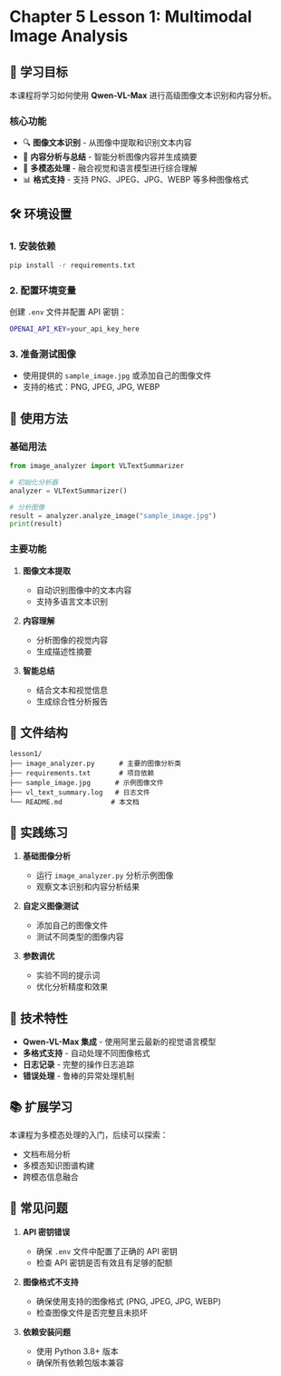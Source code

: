 # Chapter 5 Lesson 1: Multimodal Image Analysis

## 🎯 学习目标

本课程将学习如何使用 **Qwen-VL-Max** 进行高级图像文本识别和内容分析。

### 核心功能
- 🔍 **图像文本识别** - 从图像中提取和识别文本内容
- 📝 **内容分析与总结** - 智能分析图像内容并生成摘要
- 🎨 **多模态处理** - 融合视觉和语言模型进行综合理解
- 📊 **格式支持** - 支持 PNG、JPEG、JPG、WEBP 等多种图像格式

## 🛠️ 环境设置

### 1. 安装依赖
```bash
pip install -r requirements.txt
```

### 2. 配置环境变量
创建 `.env` 文件并配置 API 密钥：
```bash
OPENAI_API_KEY=your_api_key_here
```

### 3. 准备测试图像
- 使用提供的 `sample_image.jpg` 或添加自己的图像文件
- 支持的格式：PNG, JPEG, JPG, WEBP

## 🚀 使用方法

### 基础用法
```python
from image_analyzer import VLTextSummarizer

# 初始化分析器
analyzer = VLTextSummarizer()

# 分析图像
result = analyzer.analyze_image("sample_image.jpg")
print(result)
```

### 主要功能

1. **图像文本提取**
   - 自动识别图像中的文本内容
   - 支持多语言文本识别

2. **内容理解**
   - 分析图像的视觉内容
   - 生成描述性摘要

3. **智能总结**
   - 结合文本和视觉信息
   - 生成综合性分析报告

## 📁 文件结构

```
lesson1/
├── image_analyzer.py      # 主要的图像分析类
├── requirements.txt       # 项目依赖
├── sample_image.jpg      # 示例图像文件
├── vl_text_summary.log   # 日志文件
└── README.md            # 本文档
```

## 🧪 实践练习

1. **基础图像分析**
   - 运行 `image_analyzer.py` 分析示例图像
   - 观察文本识别和内容分析结果

2. **自定义图像测试**
   - 添加自己的图像文件
   - 测试不同类型的图像内容

3. **参数调优**
   - 实验不同的提示词
   - 优化分析精度和效果

## 🔧 技术特性

- **Qwen-VL-Max 集成** - 使用阿里云最新的视觉语言模型
- **多格式支持** - 自动处理不同图像格式
- **日志记录** - 完整的操作日志追踪
- **错误处理** - 鲁棒的异常处理机制

## 📚 扩展学习

本课程为多模态处理的入门，后续可以探索：
- 文档布局分析
- 多模态知识图谱构建
- 跨模态信息融合

## 🐛 常见问题

1. **API 密钥错误**
   - 确保 `.env` 文件中配置了正确的 API 密钥
   - 检查 API 密钥是否有效且有足够的配额

2. **图像格式不支持**
   - 确保使用支持的图像格式 (PNG, JPEG, JPG, WEBP)
   - 检查图像文件是否完整且未损坏

3. **依赖安装问题**
   - 使用 Python 3.8+ 版本
   - 确保所有依赖包版本兼容

